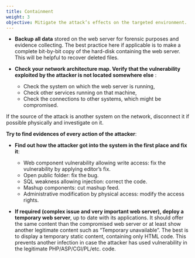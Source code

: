 ```yaml
---
title: Containment
weight: 3
objective: Mitigate the attack’s effects on the targeted environment.
---
```

- **Backup all data** stored on the web server for forensic purposes and evidence collecting. The best practice here if applicable is to make a complete bit-by-bit copy of the hard-disk containing the web server. This will be helpful to recover deleted files.
- **Check your network architecture map. Verify that the vulnerability exploited by the attacker is not located somewhere else** :

  - Check the system on which the web server is running,
  - Check other services running on that machine,
  - Check the connections to other systems, which might be compromised.

If the source of the attack is another system on the network, disconnect it if possible physically and investigate on it.

**Try to find evidences of every action of the attacker**:

- **Find out how the attacker got into the system in the first place and fix it**:

  - Web component vulnerability allowing write access: fix the vulnerability by applying editor’s fix.
  - Open public folder: fix the bug.
  - SQL weakness allowing injection: correct the code.
  - Mashup components: cut mashup feed.
  - Administrative modification by physical access: modify the access rights.

- **If required (complex issue and very important web server), deploy a temporary web server**, up to date with its applications. It should offer the same content than the compromised web server or at least show another legitimate content such as “Temporary unavailable”. The best is to display a temporary static content, containing only HTML code. This prevents another infection in case the attacker has used vulnerability in the legitimate PHP/ASP/CGI/PL/etc. code.
